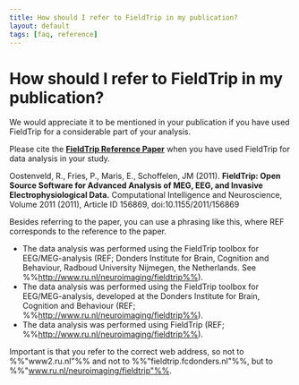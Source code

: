 ```yaml
---
title: How should I refer to FieldTrip in my publication?
layout: default
tags: [faq, reference]
---
```


# How should I refer to FieldTrip in my publication?

We would appreciate it to be mentioned in your publication if you have used FieldTrip for a considerable part of your analysis. 

Please cite the **[FieldTrip Reference Paper](http://www.hindawi.com/journals/cin/2011/156869/)** when you have used FieldTrip for data analysis in your study.

Oostenveld, R., Fries, P., Maris, E., Schoffelen, JM (2011). **FieldTrip: Open Source Software for Advanced Analysis of MEG, EEG, and Invasive Electrophysiological Data.** Computational Intelligence and Neuroscience, Volume 2011 (2011), Article ID 156869, doi:10.1155/2011/156869

Besides referring to the paper, you can use a phrasing like this, where REF corresponds to the reference to the paper. 

*  The data analysis was performed using the FieldTrip toolbox for EEG/MEG-analysis (REF; Donders Institute for Brain, Cognition and Behaviour,  Radboud University Nijmegen, the Netherlands. See %%http://www.ru.nl/neuroimaging/fieldtrip%%).
*  The data analysis was performed using the FieldTrip toolbox for EEG/MEG-analysis, developed at the Donders Institute for Brain, Cognition and Behaviour (REF; %%http://www.ru.nl/neuroimaging/fieldtrip%%).
*  The data analysis was performed using FieldTrip (REF; %%http://www.ru.nl/neuroimaging/fieldtrip%%).

Important is that you refer to the correct web address, so not to %%"www2.ru.nl"%% and not to %%"fieldtrip.fcdonders.nl"%%, but to %%"www.ru.nl/neuroimaging/fieldtrip"%%.

